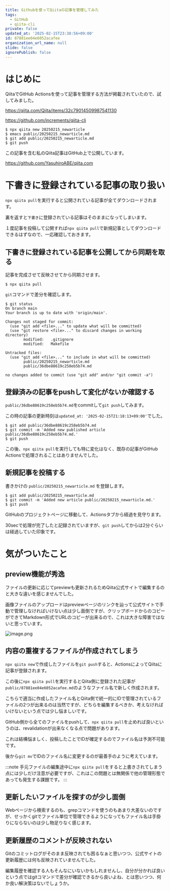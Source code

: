 ```yaml
---
title: Githubを使ってQiitaの記事を管理してみた
tags:
  - GitHub
  - qiita-cli
private: false
updated_at: '2025-02-15T23:38:56+09:00'
id: 87881ee04e6052acafee
organization_url_name: null
slide: false
ignorePublish: false
---
```

# はじめに

QiitaでGitHub Actionsを使って記事を管理する方法が掲載されていたので、試してみました。

https://qiita.com/Qiita/items/32c79014509987541130

https://github.com/increments/qiita-cli

```bash:
$ npx qiita new 20250215_newarticle
$ emacs public/20250215_newarticle.md
$ git add public/20250215_newarticle.md
$ git push
```

この記事を含む私のQiita記事はGitHub上で公開しています。

https://github.com/YasuhiroABE/qiita.com

# 下書きに登録されている記事の取り扱い

``npx qiita pull``を実行すると公開されている記事が全てダウンロードされます。

裏を返すと``下書き``に登録されている記事はそのままになってしまいます。

１度記事を投稿して公開すれば``npx qiita pull``で新規記事としてダウンロードできるはずなので、一応確認しておきます。

## 下書きに登録されている記事を公開してから同期を取る

記事を完成させて反映させてから同期させます。

```bash:
$ npx qiita pull
```

``git``コマンドで差分を確認します。

```bash:
$ git status
On branch main
Your branch is up to date with 'origin/main'.

Changes not staged for commit:
  (use "git add <file>..." to update what will be committed)
  (use "git restore <file>..." to discard changes in working directory)
        modified:   .gitignore
        modified:   Makefile

Untracked files:
  (use "git add <file>..." to include in what will be committed)
        public/20250215_newarticle.md
        public/36dbe88619c258eb5b74.md

no changes added to commit (use "git add" and/or "git commit -a")
```

## 登録済みの記事をpushして変化がないか確認する

``public/36dbe88619c258eb5b74.md``をcommitして``git push``してみます。

この時の記事の更新時刻は``updated_at: '2025-02-15T21:18:13+09:00'``でした。

```bash:
$ git add public/36dbe88619c258eb5b74.md
$ git commit -m 'Added new published article public/36dbe88619c258eb5b74.md.'
$ git push
```

この後、``npx qiita pull``を実行しても特に変化はなく、既存の記事がGitHub Actionsで処理されることはありませんでした。

## 新規記事を投稿する

書きかけの ``public/20250215_newarticle.md`` を登録します。

```bash:
$ git add public/20250215_newarticle.md
$ git commit -m 'Added new article public/20250215_newarticle.md.'
$ git push
```

GitHubのプロジェクトページに移動して、Actionsタブから経過を見守ります。

30secで処理が完了したと記録されていますが、``git push``してからは2分ぐらいは経過していた印象です。

# 気がついたこと

## preview機能が秀逸

ファイルの更新に応じてpreviewも更新されるためQiita公式サイトで編集するのと大きな違いを感じませんでした。

画像ファイルのアップロードはpreviewページのリンクを辿って公式サイトで手動で管理しなければいけない点は少し面倒ですが、クリップボードからのコピーができてMarkdown形式でURLのコピーが出来るので、これは大きな障害ではないと思っています。

![image.png](https://qiita-image-store.s3.ap-northeast-1.amazonaws.com/0/78296/304c6df0-e6b9-4167-9e3d-79a838823dd7.png)

## 内容の重複するファイルが作成されてしまう

``npx qiita new``で作成したファイルを``git push``すると、ActionsによってQiitaに記事が登録されます。

この後に``npx qiita pull``を実行するとQiita側に登録された記事が``public/87881ee04e6052acafee.md``のようなファイル名で新しく作成されます。

こちらで適当に作成したファイル名とQiita側で統一的にIDで管理されているファイルの2つが出来るのは当然ですが、どちらを編集するべきか、考えなければいけないという点では少し悩ましいです。

GitHub側から全てのファイルをpushして、``npx qiita pull``を止めれば良いというのは、revalidationが出来なくなる点で問題があります。

これは結構悩ましく、投稿したことでIDが確定するのでファイル名は予測不可能です。

後から``git mv``でIDのファイル名に変更するのが最善手のように考えています。

:::note
手元ファイルの編集途中に``npx qiita pull``をすると上書きされてしまう点には少しだけ注意が必要ですが、これはこの問題とは無関係で他の管理形態であっても発生する課題です。
:::

## 更新したいファイルを探すのが少し面倒

Webページから検索するのも、grepコマンドを使うのもあまり大差ないのですが、せっかくgitでファイル単位で管理できるようになってもファイル名は手掛りにならないのは少し物足りなく感じます。

## 更新履歴のコメントが反映されない

Gitのコミットログがそのまま反映されても困るなぁと思いつつ、公式サイトの更新履歴には何も反映されていませんでした。

編集履歴を確認する人もそんなにいないかもしれませんし、自分が分かれば良いという点ではgitコマンドで差分が確認できるから良いよね、とは思いつつ、何か良い解決策はないでしょうか。

